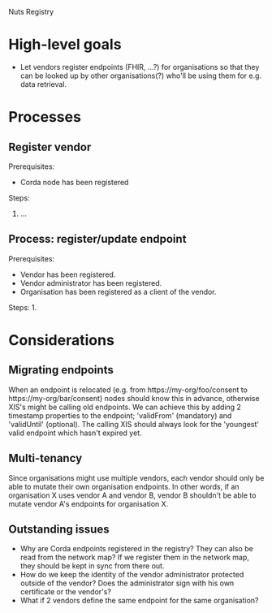 Nuts Registry

# High-level goals
- Let vendors register endpoints (FHIR, ...?) for organisations so that they can be looked up by other organisations(?) who'll be using them for e.g. data retrieval.

# Processes
## Register vendor
Prerequisites:
- Corda node has been registered

Steps:
1. ...

## Process: register/update endpoint

Prerequisites:
- Vendor has been registered.
- Vendor administrator has been registered.
- Organisation has been registered as a client of the vendor.

Steps:
1. 



# Considerations

## Migrating endpoints
When an endpoint is relocated (e.g. from https://my-org/foo/consent to https://my-org/bar/consent) nodes should know this in advance, otherwise XIS's might be calling old endpoints.
We can achieve this by adding 2 timestamp properties to the endpoint; 'validFrom' (mandatory) and 'validUntil' (optional). The calling XIS should always look for the 'youngest' valid endpoint which hasn't expired yet.

## Multi-tenancy
Since organisations might use multiple vendors, each vendor should only be able to mutate their own organisation endpoints.
In other words, if an organisation X uses vendor A and vendor B, vendor B shouldn't be able to mutate vendor A's endpoints for
 organisation X.

## Outstanding issues
- Why are Corda endpoints registered in the registry? They can also be read from the network map?
 If we register them in the network map, they should be kept in sync from there out.
- How do we keep the identity of the vendor administrator protected outside of the vendor? Does the administrator sign with his own certificate or the vendor's?
- What if 2 vendors define the same endpoint for the same organisation?